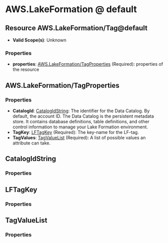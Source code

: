 # AWS.LakeFormation @ default

## Resource AWS.LakeFormation/Tag@default
* **Valid Scope(s)**: Unknown
### Properties
* **properties**: [AWS.LakeFormation/TagProperties](#awslakeformationtagproperties) (Required): properties of the resource

## AWS.LakeFormation/TagProperties
### Properties
* **CatalogId**: [CatalogIdString](#catalogidstring): The identifier for the Data Catalog. By default, the account ID. The Data Catalog is the persistent metadata store. It contains database definitions, table definitions, and other control information to manage your Lake Formation environment.
* **TagKey**: [LFTagKey](#lftagkey) (Required): The key-name for the LF-tag.
* **TagValues**: [TagValueList](#tagvaluelist) (Required): A list of possible values an attribute can take.

## CatalogIdString
### Properties

## LFTagKey
### Properties

## TagValueList
### Properties

